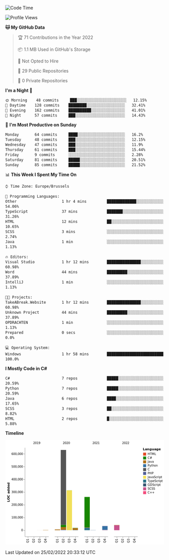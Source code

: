 <!--START_SECTION:waka-->
![Code Time](http://img.shields.io/badge/Code%20Time-136%20hrs%2011%20mins-blue)

![Profile Views](http://img.shields.io/badge/Profile%20Views-5-blue)

**🐱 My GitHub Data** 

> 🏆 71 Contributions in the Year 2022
 > 
> 📦 1.1 MB Used in GitHub's Storage 
 > 
> 🚫 Not Opted to Hire
 > 
> 📜 29 Public Repositories 
 > 
> 🔑 0 Private Repositories  
 > 
**I'm a Night 🦉** 

```text
🌞 Morning    48 commits     ███░░░░░░░░░░░░░░░░░░░░░░   12.15% 
🌆 Daytime    128 commits    ████████░░░░░░░░░░░░░░░░░   32.41% 
🌃 Evening    162 commits    ██████████░░░░░░░░░░░░░░░   41.01% 
🌙 Night      57 commits     ███░░░░░░░░░░░░░░░░░░░░░░   14.43%

```
📅 **I'm Most Productive on Sunday** 

```text
Monday       64 commits     ████░░░░░░░░░░░░░░░░░░░░░   16.2% 
Tuesday      48 commits     ███░░░░░░░░░░░░░░░░░░░░░░   12.15% 
Wednesday    47 commits     ███░░░░░░░░░░░░░░░░░░░░░░   11.9% 
Thursday     61 commits     ███░░░░░░░░░░░░░░░░░░░░░░   15.44% 
Friday       9 commits      ░░░░░░░░░░░░░░░░░░░░░░░░░   2.28% 
Saturday     81 commits     █████░░░░░░░░░░░░░░░░░░░░   20.51% 
Sunday       85 commits     █████░░░░░░░░░░░░░░░░░░░░   21.52%

```


📊 **This Week I Spent My Time On** 

```text
⌚︎ Time Zone: Europe/Brussels

💬 Programming Languages: 
Other                    1 hr 4 mins         █████████████░░░░░░░░░░░░   54.06% 
TypeScript               37 mins             ███████░░░░░░░░░░░░░░░░░░   31.26% 
HTML                     12 mins             ██░░░░░░░░░░░░░░░░░░░░░░░   10.65% 
SCSS                     3 mins              ░░░░░░░░░░░░░░░░░░░░░░░░░   2.74% 
Java                     1 min               ░░░░░░░░░░░░░░░░░░░░░░░░░   1.13%

🔥 Editors: 
Visual Studio            1 hr 12 mins        ███████████████░░░░░░░░░░   60.98% 
Word                     44 mins             █████████░░░░░░░░░░░░░░░░   37.89% 
IntelliJ                 1 min               ░░░░░░░░░░░░░░░░░░░░░░░░░   1.13%

🐱‍💻 Projects: 
TakeABreak.Website       1 hr 12 mins        ███████████████░░░░░░░░░░   60.98% 
Unknown Project          44 mins             █████████░░░░░░░░░░░░░░░░   37.89% 
OPDRACHTEN               1 min               ░░░░░░░░░░░░░░░░░░░░░░░░░   1.13% 
Prepared                 0 secs              ░░░░░░░░░░░░░░░░░░░░░░░░░   0.0%

💻 Operating System: 
Windows                  1 hr 58 mins        █████████████████████████   100.0%

```

**I Mostly Code in C#** 

```text
C#                       7 repos             █████░░░░░░░░░░░░░░░░░░░░   20.59% 
Python                   7 repos             █████░░░░░░░░░░░░░░░░░░░░   20.59% 
Java                     6 repos             ████░░░░░░░░░░░░░░░░░░░░░   17.65% 
SCSS                     3 repos             ██░░░░░░░░░░░░░░░░░░░░░░░   8.82% 
HTML                     2 repos             █░░░░░░░░░░░░░░░░░░░░░░░░   5.88%

```


**Timeline**

![Chart not found](https://raw.githubusercontent.com/Arafa42/Arafa42/main/charts/bar_graph.png) 


 Last Updated on 25/02/2022 20:33:12 UTC
<!--END_SECTION:waka-->


<!-- 
[![Hits](https://hits.seeyoufarm.com/api/count/incr/badge.svg?url=https%3A%2F%2Fgithub.com%2FArafa42&count_bg=%23455AF3&title_bg=%23262D3B&icon=github.svg&icon_color=%23588EF7&title=visitors&edge_flat=false)](https://hits.seeyoufarm.com)
 -->
